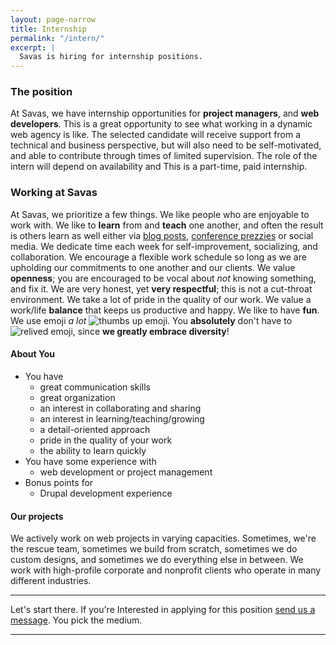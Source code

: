 ```yaml
---
layout: page-narrow
title: Internship 
permalink: "/intern/"
excerpt: | 
  Savas is hiring for internship positions.
---
```


### The position
At Savas, we have internship opportunities for **project managers**, and 
**web developers**. This is a great opportunity to see what working in a dynamic 
web agency is like. The selected candidate will receive support from a technical 
and business perspective, but will also need to be self-motivated, and able to
contribute through times of limited supervision. The role of the intern will
depend on availability and This is a part-time, paid 
internship.

### Working at Savas
At Savas, we prioritize a few things. We like people who are enjoyable to work 
with. We like to **learn** from and **teach** one another, and often the result is others
 learn as well either via [blog posts](/news), 
 [conference prezzies](http://chrisarusso.github.io/asheville.html#/) or social media.
We dedicate time each week for self-improvement, socializing, and collaboration. 
We encourage a flexible work schedule
so long as we are upholding our commitments to one another and our clients. We 
value **openness**; you are encouraged to be vocal about _not_ knowing something,
and fix it. We are very honest, yet **very respectful**; this is not a cut-throat 
environment.
We take a lot of pride in the quality of our work. We value a work/life **balance** 
that keeps us productive and happy. We like to have **fun**.
We use emoji _a lot_ 
<img src="http://www.emoji-cheat-sheet.com/graphics/emojis/thumbsup.png" alt="thumbs up emoji" class="emoji">. 
You **absolutely** don't have to <img src="http://www.emoji-cheat-sheet.com/graphics/emojis/relieved.png" alt="relived emoji" class="emoji">,
since **we greatly embrace diversity**! 

#### About You 
+ You have
  + great communication skills
  + great organization
  + an interest in collaborating and sharing
  + an interest in learning/teaching/growing
  + a detail-oriented approach
  + pride in the quality of your work
  + the ability to learn quickly
+ You have some experience with
  + web development or project management
+ Bonus points for
  + Drupal development experience
  
#### Our projects
We actively work on web projects in varying capacities. Sometimes, we're the 
rescue team, sometimes we build from scratch, sometimes we do custom designs, 
and sometimes we do everything else in between. We work with high-profile 
corporate and nonprofit clients who operate in many different industries.
 
---

Let's start there. 
If you're Interested in applying for this position 
<a href="/contact">send us a message</a>. You pick the medium.

---
